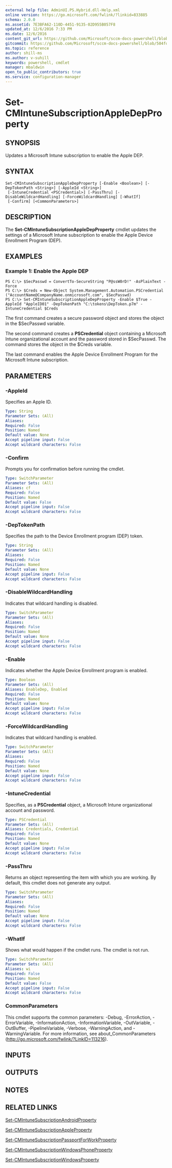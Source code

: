 ```yaml
---
external help file: AdminUI.PS.Hybrid.dll-Help.xml
online version: https://go.microsoft.com/fwlink/?linkid=833885
schema: 2.0.0
ms.assetid: 7E3BFA62-110D-4451-9135-02D955B057F8
updated_at: 12/6/2016 7:33 PM
ms.date: 12/6/2016
content_git_url: https://github.com/Microsoft/sccm-docs-powershell/blob/live/sccm-cmdlets/ConfigurationManager/vlatest/Set-CMIntuneSubscriptionAppleDepProperty.md
gitcommit: https://github.com/Microsoft/sccm-docs-powershell/blob/504fd5ae0c4dcc14877d18b3f201f0c5172688ce/sccm-cmdlets/ConfigurationManager/vlatest/Set-CMIntuneSubscriptionAppleDepProperty.md
ms.topic: reference
author: shill-ms
ms.author: v-suhill
keywords: powershell, cmdlet
manager: mbaldwin
open_to_public_contributors: true
ms.service: configuration-manager
---
```


# Set-CMIntuneSubscriptionAppleDepProperty

## SYNOPSIS
Updates a Microsoft Intune subscription to enable the Apple DEP.

## SYNTAX

```
Set-CMIntuneSubscriptionAppleDepProperty [-Enable <Boolean>] [-DepTokenPath <String>] [-AppleId <String>]
 [-IntuneCredential <PSCredential>] [-PassThru] [-DisableWildcardHandling] [-ForceWildcardHandling] [-WhatIf]
 [-Confirm] [<CommonParameters>]
```

## DESCRIPTION
The **Set-CMIntuneSubscriptionAppleDepProperty** cmdlet updates the settings of a Microsoft Intune subscription to enable the Apple Device Enrollment Program (DEP).

## EXAMPLES

### Example 1: Enable the Apple DEP
```
PS C:\> $SecPasswd = ConvertTo-SecureString "P@ssW0rD!" -AsPlainText -Force
PS C:\> $Creds = New-Object System.Management.Automation.PSCredential ("AccountName@CompanyName.onmicrosoft.com", $SecPasswd)
PS C:\> Set-CMIntuneSubscriptionAppleDepProperty -Enable $True -AppleId "AppleID01" -DepTokenPath "C:\tokens\DepToken.p7m" -IntuneCredential $Creds
```

The first command creates a secure password object and stores the object in the $SecPasswd variable.

The second command creates a **PSCredential** object containing a Microsoft Intune organizational account and the password stored in $SecPasswd.
The command stores the object in the $Creds variable.

The last command enables the Apple Device Enrollment Program for the Microsoft Intune subscription.

## PARAMETERS

### -AppleId
Specifies an Apple ID.

```yaml
Type: String
Parameter Sets: (All)
Aliases: 
Required: False
Position: Named
Default value: None
Accept pipeline input: False
Accept wildcard characters: False
```

### -Confirm
Prompts you for confirmation before running the cmdlet.

```yaml
Type: SwitchParameter
Parameter Sets: (All)
Aliases: cf
Required: False
Position: Named
Default value: False
Accept pipeline input: False
Accept wildcard characters: False
```

### -DepTokenPath
Specifies the path to the Device Enrollment program (DEP) token.

```yaml
Type: String
Parameter Sets: (All)
Aliases: 
Required: False
Position: Named
Default value: None
Accept pipeline input: False
Accept wildcard characters: False
```

### -DisableWildcardHandling
Indicates that wildcard handling is disabled.

```yaml
Type: SwitchParameter
Parameter Sets: (All)
Aliases: 
Required: False
Position: Named
Default value: None
Accept pipeline input: False
Accept wildcard characters: False
```

### -Enable
Indicates whether the Apple Device Enrollment program is enabled.

```yaml
Type: Boolean
Parameter Sets: (All)
Aliases: EnableDep, Enabled
Required: False
Position: Named
Default value: None
Accept pipeline input: False
Accept wildcard characters: False
```

### -ForceWildcardHandling
Indicates that wildcard handling is enabled.

```yaml
Type: SwitchParameter
Parameter Sets: (All)
Aliases: 
Required: False
Position: Named
Default value: None
Accept pipeline input: False
Accept wildcard characters: False
```

### -IntuneCredential
Specifies, as a **PSCredential** object, a Microsoft Intune organizational account and password.

```yaml
Type: PSCredential
Parameter Sets: (All)
Aliases: Credentials, Credential
Required: False
Position: Named
Default value: None
Accept pipeline input: False
Accept wildcard characters: False
```

### -PassThru
Returns an object representing the item with which you are working.
By default, this cmdlet does not generate any output.

```yaml
Type: SwitchParameter
Parameter Sets: (All)
Aliases: 
Required: False
Position: Named
Default value: None
Accept pipeline input: False
Accept wildcard characters: False
```

### -WhatIf
Shows what would happen if the cmdlet runs.
The cmdlet is not run.

```yaml
Type: SwitchParameter
Parameter Sets: (All)
Aliases: wi
Required: False
Position: Named
Default value: False
Accept pipeline input: False
Accept wildcard characters: False
```

### CommonParameters
This cmdlet supports the common parameters: -Debug, -ErrorAction, -ErrorVariable, -InformationAction, -InformationVariable, -OutVariable, -OutBuffer, -PipelineVariable, -Verbose, -WarningAction, and -WarningVariable. For more information, see about_CommonParameters (http://go.microsoft.com/fwlink/?LinkID=113216).

## INPUTS

## OUTPUTS

## NOTES

## RELATED LINKS

[Set-CMIntuneSubscriptionAndroidProperty](xref:ConfigurationManager/vlatest/Set-CMIntuneSubscriptionAndroidProperty.md)

[Set-CMIntuneSubscriptionAppleProperty](xref:ConfigurationManager/vlatest/Set-CMIntuneSubscriptionAppleProperty.md)

[Set-CMIntuneSubscriptionPassportForWorkProperty](xref:ConfigurationManager/vlatest/Set-CMIntuneSubscriptionPassportForWorkProperty.md)

[Set-CMIntuneSubscriptionWindowsPhoneProperty](xref:ConfigurationManager/vlatest/Set-CMIntuneSubscriptionWindowsPhoneProperty.md)

[Set-CMIntuneSubscriptionWindowsProperty](xref:ConfigurationManager/vlatest/Set-CMIntuneSubscriptionWindowsProperty.md)


